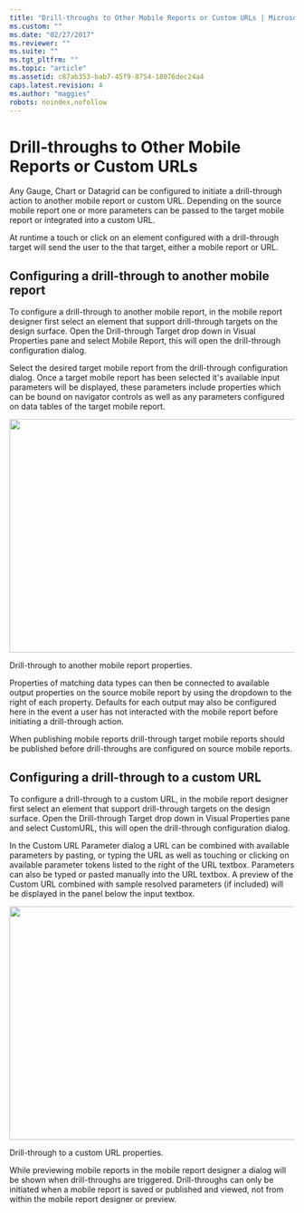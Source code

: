 ```yaml
---
title: "Drill-throughs to Other Mobile Reports or Custom URLs | Microsoft Docs"
ms.custom: ""
ms.date: "02/27/2017"
ms.reviewer: ""
ms.suite: ""
ms.tgt_pltfrm: ""
ms.topic: "article"
ms.assetid: c87ab353-bab7-45f9-8754-18076dec24a4
caps.latest.revision: 4
ms.author: "maggies"
robots: noindex,nofollow
---
```

# Drill-throughs to Other Mobile Reports or Custom URLs
Any Gauge, Chart or Datagrid can be configured to initiate a drill-through action to another mobile report or custom URL. Depending on the source mobile report one or more parameters can be passed to the target mobile report or integrated into a custom URL.  
  
At runtime a touch or click on an element configured with a drill-through target will send the user to the that target, either a mobile report or URL.  
  
## Configuring a drill-through to another mobile report  
  
To configure a drill-through to another mobile report, in the mobile report designer first select an element that support drill-through targets on the design surface. Open the Drill-through Target drop down in Visual Properties pane and select Mobile Report, this will open the drill-through configuration dialog.  
  
Select the desired target mobile report from the drill-through configuration dialog. Once a target mobile report has been selected it's available input parameters will be displayed, these parameters include properties which can be bound on navigator controls as well as any parameters configured on data tables of the target mobile report.  
  
<div class="image">  
  <img src="images/drill_throughs_to_other_dashboards_or_custom_urls_screen01.png" width="800" height="412" />  
  <p>Drill-through to another mobile report properties.</p>  
</div>  
  
Properties of matching data types can then be connected to available output properties on the source mobile report by using the dropdown to the right of each property. Defaults for each output may also be configured here in the event a user has not interacted with the mobile report before initiating a drill-through action.  
  
When publishing mobile reports drill-through target mobile reports should be published before drill-throughs are configured on source mobile reports.  
  
## Configuring a drill-through to a custom URL  
  
To configure a drill-through to a custom URL, in the mobile report designer first select an element that support drill-through targets on the design surface. Open the Drill-through Target drop down in Visual Properties pane and select CustomURL, this will open the drill-through configuration dialog.  
  
In the Custom URL Parameter dialog a URL can be combined with available parameters by pasting, or typing the URL as well as touching or clicking on available parameter tokens listed to the right of the URL textbox. Parameters can also be typed or pasted manually into the URL textbox. A preview of the Custom URL combined with sample resolved parameters (if included) will be displayed in the panel below the input textbox.  
  
<div class="image">  
  <img src="images/drill_throughs_to_other_dashboards_or_custom_urls_screen02.png" width="800" height="412" />  
  <p>Drill-through to a custom URL properties.</p>  
</div>  
  
While previewing mobile reports in the mobile report designer a dialog will be shown when drill-throughs are triggered. Drill-throughs can only be initiated when a mobile report is saved or published and viewed, not from within the mobile report designer or preview.  
  
  
  
  
